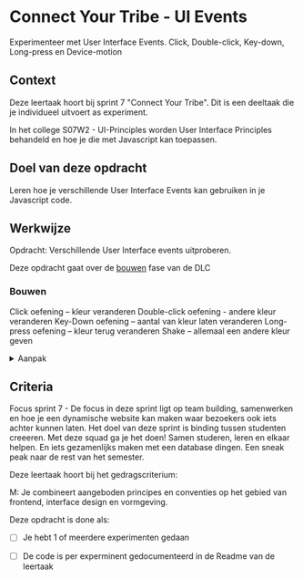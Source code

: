 
# Connect Your Tribe - UI Events

Experimenteer met User Interface Events. Click, Double-click, Key-down, Long-press en Device-motion

## Context

Deze leertaak hoort bij sprint 7 "Connect Your Tribe". Dit is een deeltaak die je individueel uitvoert as experiment.

In het college S07W2 - UI-Principles worden User Interface Principles behandeld en hoe je die met Javascript kan toepassen. 

## Doel van deze opdracht

Leren hoe je verschillende User Interface Events kan gebruiken in je Javascript code.

## Werkwijze

Opdracht: Verschillende User Interface events uitproberen.

Deze opdracht gaat over de [bouwen](#bouwen) fase van de DLC



### Bouwen

Click oefening – kleur veranderen
Double-click oefening - andere kleur veranderen
Key-Down oefening – aantal van kleur laten veranderen
Long-press oefening – kleur terug veranderen
Shake – allemaal een andere kleur geven


<details>
<summary>Aanpak</summary>

1. {geef de stappen}
2. {die in deze fase}
3. {doorlopen worden}

#### Materiaal bouwfase

- [MDN Events](https://developer.mozilla.org/en-US/docs/Web/API/Element#events)

AddEventListener bron 
    
Javascript events https://developer.mozilla.org/en-US/docs/Web/API/Element#events
    
 Opsplitsen in Click, Double-click, Key-down, Long-press Mousedonw, mouseup, Shake Device motion etc?

</details>



## Criteria

Focus sprint 7 - De focus in deze sprint ligt op team building, samenwerken en hoe je een dynamische website kan maken waar bezoekers ook iets achter kunnen laten.	Het doel van deze sprint is binding tussen studenten creeeren. Met deze squad ga je het doen! Samen studeren, leren en elkaar helpen. En iets gezamenlijks maken met een database dingen. Een sneak peak naar de rest van het semester.

Deze leertaak hoort bij het gedragscriterium:

M: Je combineert aangeboden principes en conventies op het gebied van frontend, interface design en vormgeving.

Deze opdracht is done als:

- [ ] Je hebt 1 of meerdere experimenten gedaan
- [ ] De code is per experminent gedocumenteerd in de Readme van de leertaak

